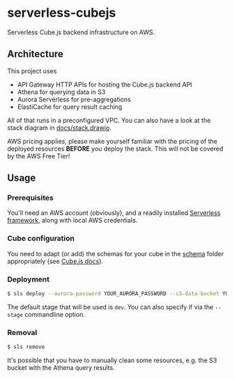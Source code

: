 # serverless-cubejs
Serverless Cube.js backend infrastructure on AWS.

## Architecture

This project uses

* API Gateway HTTP APIs for hosting the Cube.js backend API
* Athena for querying data in S3
* Aurora Serverless for pre-aggregations
* ElastiCache for query result caching

All of that runs in a preconfigured VPC. You can also have a look at the stack diagram in [docs/stack.drawio](docs/stack.drawio). 

AWS pricing applies, please make yourself familiar with the pricing of the deployed resources **BEFORE** you deploy the stack. This will not be covered by the AWS Free Tier!

## Usage

### Prerequisites

You'll need an AWS account (obviously), and a readily installed [Serverless framework](https://www.serverless.com), along with local AWS credentials.

### Cube configuration

You need to adapt (or add) the schemas for your cube in the [schema](schema/) folder appropriately (see [Cube.js docs](https://cube.dev/docs/cube)).

### Deployment

```bash
$ sls deploy --aurora-password YOUR_AURORA_PASSWORD --s3-data-bucket YOUR_S3_BUCKET_NAME --cube-secret YOUR_CUBE_SECRET
```

The default stage that will be used is `dev`. You can also specify if via the `--stage` commandline option.

### Removal

```bash
$ sls remove
```

It's possible that you have to manually clean some resources, e.g. the S3 bucket with the Athena query results.

